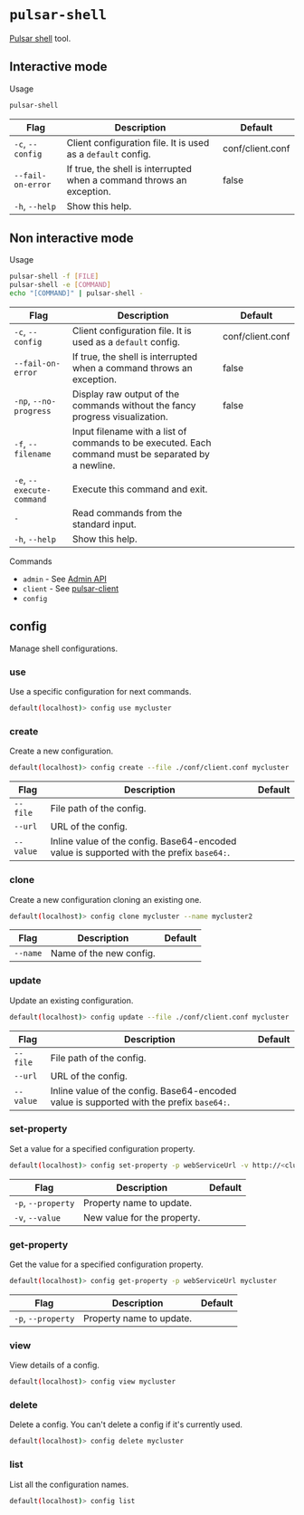 # `pulsar-shell`

[Pulsar shell](https://pulsar.apache.org/docs/next/administration-pulsar-shell) tool.

## Interactive mode

Usage

```bash
pulsar-shell
```

| Flag               | Description                                                               | Default          |
|--------------------|---------------------------------------------------------------------------|------------------|
| `-c`, `--config`   | Client configuration file. It is used as a `default` config.           | conf/client.conf | 
| `--fail-on-error` | If true, the shell is interrupted when a command throws an exception.  | false            | 
| `-h`, `--help`     | Show this help.                                                            | |


## Non interactive mode

Usage

```bash
pulsar-shell -f [FILE]
pulsar-shell -e [COMMAND]
echo "[COMMAND]" | pulsar-shell -
```

| Flag                      | Description                                                                                         | Default         |
|---------------------------|-----------------------------------------------------------------------------------------------------|-----------------|
| `-c`, `--config`          | Client configuration file. It is used as a `default` config.                                     | conf/client.conf | 
| `--fail-on-error`         | If true, the shell is interrupted when a command throws an exception.                            | false           | 
| `-np`, `--no-progress`    | Display raw output of the commands without the fancy progress visualization.                        | false           | 
| `-f`, `--filename`        | Input filename with a list of commands to be executed. Each command must be separated by a newline. |                 |
| `-e`, `--execute-command` | Execute this command and exit.                                                                      | |
| `-` | Read commands from the standard input.                                                              | |
| `-h`, `--help`     | Show this help.                                                                                      | |


Commands
* `admin` - See [Admin API](admin-api-overview.md)
* `client` - See [pulsar-client](#pulsar-client)
* `config`


## config

Manage shell configurations.

### use

Use a specific configuration for next commands.

```bash
default(localhost)> config use mycluster
```

### create

Create a new configuration.

```bash
default(localhost)> config create --file ./conf/client.conf mycluster
```

| Flag     | Description              | Default         |
|----------|--------------------------|-----------------|
| `--file` | File path of the config. |  | 
| `--url`  | URL of the config.       |  |
| `--value`  | Inline value of the config. Base64-encoded value is supported with the prefix `base64:`. |  |

### clone

Create a new configuration cloning an existing one.

```bash
default(localhost)> config clone mycluster --name mycluster2
```

| Flag     | Description              | Default         |
|----------|--------------------------|-----------------|
| `--name` | Name of the new config.  |                 | 

### update

Update an existing configuration.

```bash
default(localhost)> config update --file ./conf/client.conf mycluster
```

| Flag     | Description              | Default         |
|----------|--------------------------|-----------------|
| `--file` | File path of the config. |  | 
| `--url`  | URL of the config.       |  |
| `--value`  | Inline value of the config. Base64-encoded value is supported with the prefix `base64:`. |  |

### set-property

Set a value for a specified configuration property.

```bash
default(localhost)> config set-property -p webServiceUrl -v http://<cluster-hostname> mycluster
```

| Flag               | Description                 | Default         |
|--------------------|-----------------------------|-----------------|
| `-p`, `--property` | Property name to update.    |  | 
| `-v`, `--value`    | New value for the property. |  |


### get-property

Get the value for a specified configuration property.

```bash
default(localhost)> config get-property -p webServiceUrl mycluster
```

| Flag               | Description                 | Default         |
|--------------------|-----------------------------|-----------------|
| `-p`, `--property` | Property name to update.    |  | 


### view

View details of a config.

```bash
default(localhost)> config view mycluster
```

### delete

Delete a config. You can't delete a config if it's currently used.

```bash
default(localhost)> config delete mycluster
```


### list

List all the configuration names.

```bash
default(localhost)> config list
```
